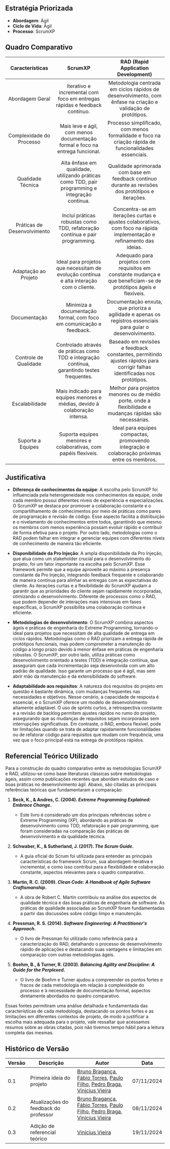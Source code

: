## Estratégia Priorizada 

- **Abordagem**: Ágil
- **Ciclo de Vida**: Ágil
- **Processo**: ScrumXP


## Quadro Comparativo

|       Características       |                                             ScrumXP                                             |                                           RAD (Rapid Application Development)                                            |
| :-------------------------: | :---------------------------------------------------------------------------------------------: | :----------------------------------------------------------------------------------------------------------------------: |
|       Abordagem Geral       |            Iterativo e incremental com foco em entregas rápidas e feedback contínuo.            |       Metodologia centrada em ciclos rápidos de desenvolvimento, com ênfase na criação e validação de protótipos.        |
|  Complexidade do Processo   |          Mais leve e ágil, com menos documentação formal e foco na entrega funcional.           |           Processo simplificado, com menos formalidade e foco na criação rápida de funcionalidades essenciais.           |
|      Qualidade Técnica      | Alta ênfase em qualidade, utilizando práticas como TDD, pair programming e integração contínua. |            Qualidade aprimorada com base em feedback contínuo durante as revisões dos protótipos e iterações.            |
| Práticas de Desenvolvimento |           Inclui práticas robustas como TDD, refatoração contínua e pair programming.           |   Concentra-se em iterações curtas e ajustes colaborativos, com foco na rápida implementação e refinamento das ideias.   |
|    Adaptação ao Projeto     |     Ideal para projetos que necessitam de evolução contínua e alta interação com o cliente.     |     Adequado para projetos com requisitos em constante mudança e que beneficiam-se de protótipos ágeis e flexíveis.      |
|        Documentação         |               Minimiza a documentação formal, com foco em comunicação e feedback.               |       Documentação enxuta, que prioriza a agilidade e apenas os registros essenciais para guiar o desenvolvimento.       |
|    Controle de Qualidade    |  Controlado através de práticas como TDD e integração contínua, garantindo testes frequentes.   | Baseado em revisões e feedback constantes, permitindo ajustes rápidos para corrigir falhas identificadas nos protótipos. |
|       Escalabilidade        |           Mais indicado para equipes menores e médias, devido à colaboração intensa.            |         Melhor para projetos menores ou de médio porte, onde a flexibilidade e mudanças rápidas são necessárias.         |
|      Suporte a Equipes      |                 Suporta equipes menores e colaborativas, com papéis flexíveis.                  |               Ideal para equipes compactas, promovendo integração e colaboração próximas entre os membros.               |

## Justificativa

- **Diferença de conhecimentos da equipe**: A escolha pelo ScrumXP foi influenciada pela heterogeneidade nos conhecimentos da equipe, onde cada membro possui diferentes níveis de experiência e especializações. O ScrumXP se destaca por promover a colaboração constante e o compartilhamento de conhecimentos por meio de práticas como pares de programação e revisão de código. Esse aspecto facilita a distribuição e o nivelamento de conhecimentos entre todos, garantindo que mesmo os membros com menos experiência possam evoluir rápido e contribuir de forma efetiva para o projeto. Por outro lado, metodologias como o RAD podem falhar em integrar e gerenciar equipes com diferentes níveis de conhecimento de maneira tão eficiente.

- **Disponibilidade da Pro Injeção**: A ampla disponibilidade da Pro Injeção, que atua como um stakeholder crucial para o desenvolvimento do projeto, foi um fator importante na escolha pelo ScrumXP. Esse framework permite que a equipe aproveite ao máximo a presença constante da Pro Injeção, integrando feedback frequente e colaborando de maneira contínua para alinhar as entregas com as expectativas do cliente. As iterações curtas e a flexibilidade do ScrumXP ajudam a garantir que as prioridades do cliente sejam rapidamente incorporadas, otimizando o desenvolvimento. Diferente de processos como o RAD, que podem depender de interações mais intensivas em fases específicas, o ScrumXP possibilita uma colaboração contínua e eficiente.

- **Metodologias de desenvolvimento**: O ScrumXP combina aspectos ágeis e práticas de engenharia do Extreme Programming, tornando-o ideal para projetos que necessitam de alta qualidade de entrega em ciclos rápidos. Metodologias como o RAD priorizam a entrega rápida de protótipos funcionais, mas podem comprometer a manutenção do código a longo prazo devido à menor ênfase em práticas de engenharia robustas. O ScrumXP, por outro lado, utiliza práticas como desenvolvimento orientado a testes (TDD) e integração contínua, que asseguram que cada incrementação seja desenvolvida com um alto padrão de qualidade. Isso garante um processo que é ágil, mas sem abrir mão da manutenção e da extensibilidade do software.

- **Adaptabilidade aos requisitos**: A natureza dos requisitos do projeto em questão é bastante dinâmica, com mudanças frequentes nas necessidades e objetivos. Nesse cenário, a capacidade de resposta é essencial, e o ScrumXP oferece um modelo de desenvolvimento altamente adaptável. O uso de sprints curtos, a retrospectiva constante e a revisão de backlog permitem ajustes rápidos no rumo do projeto, assegurando que as mudanças de requisitos sejam incorporadas sem interrupções significativas. Em contraste, o RAD, embora flexível, pode ter limitações quando se trata de adaptar rapidamente funcionalidades ou de refatorar código para requisitos que mudam com frequência, uma vez que o foco principal está na entrega de protótipos rápidos.

## Referencial Teórico Utilizado

Para a construção do quadro comparativo entre as metodologias ScrumXP e RAD, utilizou-se como base literaturas clássicas sobre metodologias ágeis, assim como publicações recentes que abordam estudos de caso e boas práticas no desenvolvimento ágil. Abaixo, são citadas as principais referências teóricas que fundamentaram a comparação:

1. **Beck, K., & Andres, C. (2004). *Extreme Programming Explained: Embrace Change*.**
   
      - Este livro é considerado um dos principais referências sobre o Extreme Programming (XP), abordando as práticas de desenvolvimento como TDD, refatoração e pair programming, que foram consideradas na comparação das práticas de desenvolvimento e da qualidade técnica.

2. **Schwaber, K., & Sutherland, J. (2017). *The Scrum Guide*.**
   
      - A guia oficial do Scrum foi utilizada para entender as principais características do framework Scrum, sua abordagem iterativa e incremental, e como isso contribui para a flexibilidade e colaboração constante, aspectos relevantes para o quadro comparativo.

3. **Martin, R. C. (2009). *Clean Code: A Handbook of Agile Software Craftsmanship*.**
   
      - A obra de Robert C. Martin contribuiu na análise dos aspectos de qualidade técnica e das boas práticas de engenharia de software. As práticas de qualidade associadas ao ScrumXP foram fundamentadas a partir das discussões sobre código limpo e manutenção.

4. **Pressman, R. S. (2014). *Software Engineering: A Practitioner's Approach*.**
   
      - O livro de Pressman foi utilizado como referência para a caracterização do RAD, detalhando o processo de desenvolvimento rápido de aplicações e destacando suas vantagens e limitações em comparação com outras metodologias ágeis.

5. **Boehm, B., & Turner, R. (2003). *Balancing Agility and Discipline: A Guide for the Perplexed*.**
   
      - O livro de Boehm e Turner ajudou a compreender os pontos fortes e fracos de cada metodologia em relação à complexidade do processo e à necessidade de documentação formal, aspectos diretamente abordados no quadro comparativo.

Essas fontes permitiram uma análise detalhada e fundamentada das características de cada metodologia, destacando os pontos fortes e as limitações em diferentes contextos de projeto, de modo a justificar a escolha mais adequada para o projeto, vale ressaltar que acessamos resumos sobre as obras citadas, pois não tivemos tempo hábil para a leitura completa das mesmas.


## Histórico de Versão

<center>


| Versão | Descrição                             | Autor                                                                                                                                                                                                                                           | Data       |
| ------ | ------------------------------------- | ----------------------------------------------------------------------------------------------------------------------------------------------------------------------------------------------------------------------------------------------- | ---------- |
| 0.1    | Primeira ideia do projeto             | [Bruno Bragança](http://github.com/BrunoBReis), [Fábio Torres](http://github.com/fabioaletorres), [Paulo Filho](http://github.com/PauloFilho2), [Pedro Braga](http://github.com/Stain19), [Vinicius Vieira](http://github.com/viniciusvieira00) | 07/11/2024 |
| 0.2    | Atualizações do feedback do professor | [Bruno Bragança](http://github.com/BrunoBReis), [Fábio Torres](http://github.com/fabioaletorres), [Paulo Filho](http://github.com/PauloFilho2), [Pedro Braga](http://github.com/Stain19), [Vinicius Vieira](http://github.com/viniciusvieira00) | 08/11/2024 |
| 0.3    | Adição de referencial teórico         | [Vinicius Vieira](http://github.com/viniciusvieira00)                                                                                                                                                                                           | 19/11/2024 |

</center>